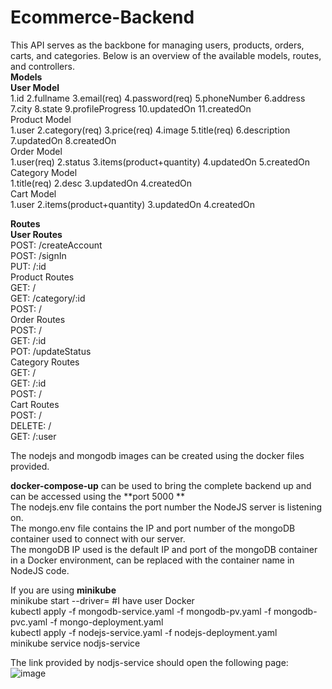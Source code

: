 # Ecommerce-Backend
This API serves as the backbone for managing users, products, orders, carts, and categories. Below is an overview of the available models, routes, and controllers.  
****Models****    
**User Model**  
1.id 2.fullname 3.email(req) 4.password(req) 5.phoneNumber 6.address 7.city 8.state 9.profileProgress 10.updatedOn 11.createdOn  
Product Model  
1.user 2.category(req) 3.price(req) 4.image 5.title(req) 6.description 7.updatedOn 8.createdOn  
Order Model  
1.user(req) 2.status 3.items(product+quantity) 4.updatedOn 5.createdOn  
Category Model  
1.title(req) 2.desc 3.updatedOn 4.createdOn  
Cart Model  
1.user 2.items(product+quantity) 3.updatedOn 4.createdOn  
    
**Routes**    
**User Routes**  
POST: /createAccount  
POST: /signIn  
PUT: /:id  
Product Routes  
GET: /  
GET: /category/:id  
POST: /  
Order Routes  
POST: /  
GET: /:id  
POT: /updateStatus  
Category Routes  
GET: /  
GET: /:id  
POST: /  
Cart Routes  
POST: /  
DELETE: /  
GET: /:user  
    
The nodejs and mongodb images can be created using the docker files provided.  
  
**docker-compose-up** can be used to bring the complete backend up and can be accessed using the **port 5000 **    
The nodejs.env file contains the port number the NodeJS server is listening on.  
The mongo.env file contains the IP and port number of the mongoDB container used to connect with our server.    
The mongoDB IP used is the default IP and port of the mongoDB container in a Docker environment, can be replaced with the container name in NodeJS code.  

If you are using **minikube**  
minikube start --driver=<any-driver>  #I have user Docker  
kubectl apply -f mongodb-service.yaml -f mongodb-pv.yaml -f mongodb-pvc.yaml -f mongo-deployment.yaml  
kubectl apply -f nodejs-service.yaml -f nodejs-deployment.yaml  
minikube service nodjs-service  

The link provided by nodjs-service should open the following page:  
![image](https://github.com/Earora2/Ecommerce-Backend/assets/53661538/e0a23633-6952-4f00-8139-45f0542607f2)
